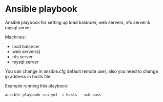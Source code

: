 # Ansible playbook

Ansible playbook for setting up load balancer, web servers, nfs server & mysql server

Machines:
- load balancer
- web server(s)
- nfs server
- mysql server

You can change in ansible.cfg default remote user, also you need to change ip address in hosts file.

Example running this playbook:

```
ansible-playbook run.yml -i hosts --ask-pass
```